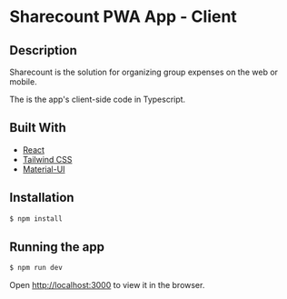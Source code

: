 # Sharecount PWA App - Client

## Description
Sharecount is the solution for organizing group expenses on the web or mobile.<br>

The is the app's client-side code in Typescript.


## Built With
- [React](https://reactjs.org/)
- [Tailwind CSS](https://tailwindcss.com/)
- [Material-UI](https://mui.com/)


## Installation
```bash
$ npm install
```


## Running the app
```bash
$ npm run dev
```

Open [http://localhost:3000](http://localhost:3000) to view it in the browser.
